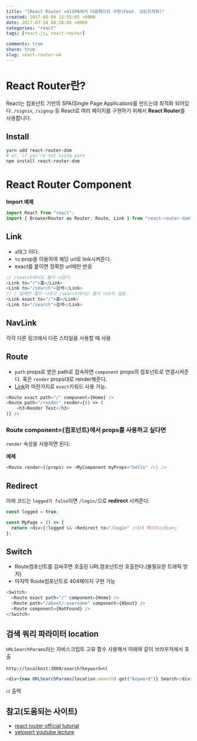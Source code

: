 ```yaml
---
title: "[React Router v4]SPA에서 다중페이지 구현(Feat. 성능최적화)"
created: 2017-05-09 15:55:05 +0900
date: 2017-07-24 08:28:05 +0900
categories: "react"
tags: [react.js, react-router]

comments: true
share: true
slug: react-router-v4
---
```


# React Router란?

React는 컴포넌트 기반의 SPA(Single Page Application)를 만드는데 최적화 되어있다. `/signin`, `/signup` 등 React로 여러 페이지를 구현하기 위해서 **React Router**를 사용합니다.

## Install

```sh
yarn add react-router-dom
# or, if you're not using yarn
npm install react-router-dom

```

# React Router Component

**Import 예제**

```js
import React from "react";
import { BrowserRouter as Router, Route, Link } from "react-router-dom";
```

## Link

- `a`태그 이다.
- `to` prop을 이용하여 해당 url로 link시켜준다.
- exact를 붙이면 정확한 url에만 반응

```js
// /search에서도 홈이 나온다.
<Link to="/">홈</Link>
<Link to="/search">검색</Link>
// / 일때만 홈이 나오고 /search에서는 홈이 나오지 않음.
<Link exact to="/">홈</Link>
<Link to="/search">검색</Link>
```

## NavLink

각각 다른 링크에서 다른 스타일을 사용할 때 사용

## Route

- `path` props로 받은 path로 접속하면 `component` props의 컴포넌트로 연결시켜준다. 혹은 `render` props대로 render해준다.
- [Link](#link)와 마찬가지로 `exact`키워드 사용 가능.

```js
<Route exact path="/" component={Home} />
<Route path="/render" render={() => (
    <h3>Render Test</h3>
)} />
```

### Route component={컴포넌트}에서 props를 사용하고 싶다면

`render` 속성을 사용하면 된다.

**예제**

```js
<Route render={(props) => <MyComponent myProps="hello" />} />
```

## Redirect

아래 코드는 `logged가 false`이면 `/login/`으로 **redirect** 시켜준다.

```js
const logged = true;

const MyPage = () => {
  return <div>{!logged && <Redirect to="/login" />}내 페이지</div>;
};
```

## Switch

- Route컴포넌트를 감싸주면 호출된 URL컴포넌트만 호출한다.(불필요한 트래픽 방지)
- 마지막 Route컴포넌트로 404페이지 구현 가능

```js
<Switch>
  <Route exact path="/" component={Home} />
  <Route path="/about/:username" component={About} />
  <Route component={NotFound} />
</Switch>
```

## 검색 쿼리 파라미터 location

`URLSearchParams`라는 자바스크립트 고유 함수 사용해서 아래와 같이 브라우저에서 호출

`http://localhost:3000/search?keyword=나`

```js
<div>{new URLSearchParams(location.search).get("keyword")} Search</div>
```

`나` 출력

## 참고(도움되는 사이트)

- [react router official tutorial](https://reacttraining.com/react-router/web/guides/quick-start)
- [velopert youtube lecture](https://www.youtube.com/watch?v=o6j8zi5mFIg&list=PL9FpF_z-xR_EZIjAVf7aZfKO5ZwnffraO&index=2)

<!-- Link -->

[github]: https://github.com/qvil/react-router-v4
